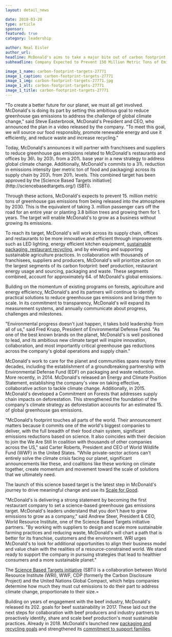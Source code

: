 ```yaml
---
layout: detail_news

date: 2018-03-20
type: article
sponsor:
featured: true
category: leadership        

author: Neal Eisler
author_url: 
headline: McDonald's aims to take a major bite out of carbon footprint with new Science-Based Targets
subheadline: Company Expected to Prevent 150 Million Metric Tons of Emissions by 2030

image_1_name: carbon-footprint-targets-27771
image_1_caption: carbon-footprint-targets-27771
image_1_img: carbon-footprint-targets-27771.jpg
image_1_alt: carbon-footprint-targets-27771
image_1_title: carbon-footprint-targets-27771
---
```

	
"To create a better future for our planet, we must all get involved. McDonald's is doing its part by setting this ambitious goal to reduce greenhouse gas emissions to address the challenge of global climate change," said&nbsp;Steve Easterbrook, McDonald's President and CEO, who announced the plan in a video released by the company. "To meet this goal, we will source our food responsibly, promote renewable energy and use it efficiently, and reduce waste and increase recycling."

<!--more-->Today, McDonald's announces it will partner with franchisees and suppliers to reduce greenhouse gas emissions related to McDonald's restaurants and offices by 36\. by 203\. from a 201\. base year in a new strategy to address global climate change. Additionally, McDonald's commits to a 31\. reduction in emissions intensity (per metric ton of food and packaging) across its supply chain by 203\. from 201\. levels. This combined target has been approved by the&nbsp;[Science Based Targets initiative](http://sciencebasedtargets.org/)&nbsp;(SBTi).

Through these actions, McDonald's expects to prevent 15\. million metric tons of greenhouse gas emissions from being released into the atmosphere by 2030\. This is the equivalent of taking 3\. million passenger cars off the road for an entire year or planting 3.8 billion trees and growing them for 1\. years. The target will enable McDonald's to grow as a business without growing its emissions.

To reach its target, McDonald's will work across its supply chain, offices and restaurants to be more innovative and efficient through improvements such as LED lighting, energy efficient kitchen equipment,&nbsp;[sustainable packaging, restaurant recycling](http://news.mcdonalds.com/news-releases/news-release-details/2025-all-mcdonalds-packaging-come-renewable-recycled-or-0), and by elevating and supporting sustainable agriculture practices. In collaboration with thousands of franchisees, suppliers and producers, McDonald's will prioritize action on the largest segments of its carbon footprint: beef production, restaurant energy usage and sourcing, packaging and waste. These segments combined, account for approximately 64\. of McDonald's global emissions.

Building on the momentum of existing programs on forests, agriculture and energy efficiency, McDonald's and its partners will continue to identify practical solutions to reduce greenhouse gas emissions and bring them to scale. In its commitment to transparency, McDonald's will expand its measurement systems, and annually communicate about progress, challenges and milestones.

"Environmental progress doesn't just happen, it takes bold leadership from all of us," said&nbsp;Fred Krupp, President of Environmental Defense Fund. "As one of the best known brands on the planet, McDonald's is well positioned to lead, and its ambitious new climate target will inspire innovation, collaboration, and most importantly critical greenhouse gas reductions across the company's global operations and supply chain."&nbsp;&nbsp;&nbsp;

McDonald's work to care for the planet and communities spans nearly three decades, including the establishment of a groundbreaking partnership with Environmental Defense Fund (EDF) on packaging and waste reduction. More recently, in 2014\. McDonald's released an Energy and Climate Position Statement, establishing the company's view on taking effective, collaborative action to tackle climate change. Additionally, in 2015\. McDonald's developed a Commitment on Forests that addresses supply chain impacts on deforestation. This strengthened the foundation of the company's climate strategy as deforestation accounts for an estimated 15\. of global greenhouse gas emissions.&nbsp;

"McDonald's footprint touches all parts of the world. Their announcement matters because it commits one of the world's biggest companies to deliver, with the full breadth of their food chain system, significant emissions reductions based on science. It also coincides with their decision to join the We Are Still In coalition with thousands of other companies across the US," said&nbsp;Carter Roberts, President and CEO of World Wildlife Fund (WWF) in&nbsp;the United States. "While private-sector actions can't entirely solve the climate crisis facing our planet, significant announcements like these, and coalitions like these working on climate together, create momentum and movement toward the scale of solutions that we ultimately need.

The launch of this science based target is the latest step in McDonald's journey to drive meaningful change and use its&nbsp;[Scale for Good](http://corporate.mcdonalds.com/content/corpmcd/scale-for-good/using-our-scale-for-good.html).

"McDonald's is delivering a strong statement by becoming the first restaurant company to set a science-based greenhouse gas emissions target. McDonald's leaders understand that you don't have to grow emissions to grow as a company," said&nbsp;Andrew Steer, President &amp; CEO, World Resource Institute, one of the Science Based Targets initiative partners. "By working with suppliers to design and scale more sustainable farming practices and reducing waste, McDonald's will chart a path that is better for its franchise, customers and the environment. WRI urges McDonald's to look for additional opportunities to align their business model and value chain with the realities of a resource-constrained world. We stand ready to support the company in pursuing strategies that lead to healthier consumers and a more sustainable planet."

The&nbsp;[Science Based Targets initiative](http://sciencebasedtargets.org/)&nbsp;(SBTi) is a collaboration between World Resource Institute (WRI), WWF, CDP (formerly the Carbon Disclosure Project) and the United Nations Global Compact, which helps companies determine how much they must cut emissions to do their part to address climate change, proportionate to their size.=

Building on years of engagement with the beef industry, McDonald's released its 202\. goals for beef sustainability in 2017\. These laid out the next steps for collaboration with beef producers and industry partners to proactively identify, share and scale beef production's most sustainable practices. Already in 2018\. McDonald's launched new&nbsp;[packaging and recycling goals](http://news.mcdonalds.com/news-releases/news-release-details/2025-all-mcdonalds-packaging-come-renewable-recycled-or-0)&nbsp;and strengthened its&nbsp;[commitment to support families](http://corporate.mcdonalds.com/content/corpmcd/scale-for-good/commitment-to-families.html).